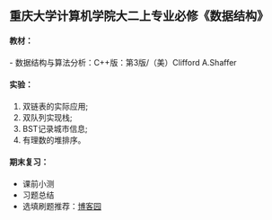 ## 重庆大学计算机学院大二上专业必修《数据结构》

#### 教材：
 \- 数据结构与算法分析：C++版：第3版/（美）Clifford A.Shaffer

#### 实验：
 1. 双链表的实际应用;
 2. 双队列实现栈;
 3. BST记录城市信息;
 4. 有理数的堆排序。

#### 期末复习：
 - 课前小测
 - 习题总结
 - 选填刷题推荐：[博客园](https://www.cnblogs.com/nonlinearthink)